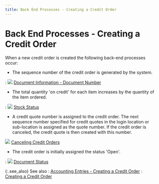 ```yaml
---
title: Back End Processes - Creating a Credit Order
---
```


# Back End Processes - Creating a Credit Order


When a new credit order is created the following back-end processes  occur:

- The sequence  number of the credit order is generated by the system.

: ![]({{site.sp_baseurl}}/img/lens.gif) [Document  Information - Document Number]({{site.sp_baseurl}}/sales-ret-docs/sales-ret-doc/contents/doc-info/document_number_document_information_sales_return_document_content.html)

- The total quantity  'on credit' for each item increases by the quantity of the item ordered.

: ![]({{site.sp_baseurl}}/img/lens.gif) [Stock  Status]({{site.sp_baseurl}}/sales-docs/docs-profile/options/items/stock_status_items_option_sales_contents.html)

- A credit quote  number is assigned to the credit order. The next sequence number specified  for credit quotes in the login  location or sub-location is assigned as the quote number. If the credit  order is canceled, the credit quote is then created with this number.



![]({{site.sp_baseurl}}/img/lens.gif) [Canceling  Credit Orders]({{site.sp_baseurl}}/sales-ret-docs/cos/co-proc/cancel-a-credit-order/canceling_a_credit_order.html)

- The credit  order is initially assigned the status 'Open'.

: ![]({{site.sp_baseurl}}/img/lens.gif) [Document  Status]({{site.sp_baseurl}}/sales-ret-docs/sales-ret-doc/contents/tab-details/dtls-info/other/document_status.html)


{:.see_also}
See also
: [Accounting  Entries - Creating a Credit Order]({{site.sp_baseurl}}/sales-ret-docs/cos/create-co/create-a-new-credit-order/accounting_entries_creating_a_credit_order.html)
: [Creating a  Credit Order]({{site.sp_baseurl}}/sales-ret-docs/cos/create-co/creating_credit_orders.html)
